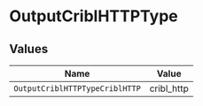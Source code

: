 # OutputCriblHTTPType


## Values

| Name                           | Value                          |
| ------------------------------ | ------------------------------ |
| `OutputCriblHTTPTypeCriblHTTP` | cribl_http                     |
